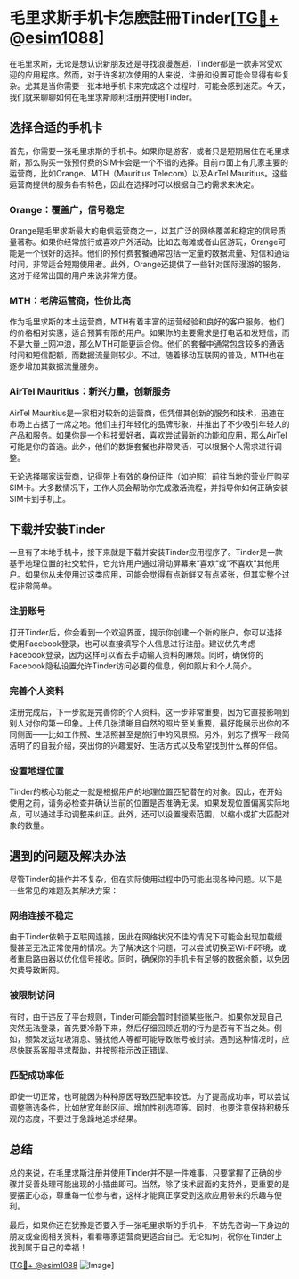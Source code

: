 # 毛里求斯手机卡怎麽註冊Tinder[[TG💪+ @esim1088](https://t.me/s/esim1088)]

在毛里求斯，无论是想认识新朋友还是寻找浪漫邂逅，Tinder都是一款非常受欢迎的应用程序。然而，对于许多初次使用的人来说，注册和设置可能会显得有些复杂。尤其是当你需要一张本地手机卡来完成这个过程时，可能会感到迷茫。今天，我们就来聊聊如何在毛里求斯顺利注册并使用Tinder。

## 选择合适的手机卡

首先，你需要一张毛里求斯的手机卡。如果你是游客，或者只是短期居住在毛里求斯，那么购买一张预付费的SIM卡会是一个不错的选择。目前市面上有几家主要的运营商，比如Orange、MTH（Mauritius Telecom）以及AirTel Mauritius。这些运营商提供的服务各有特色，因此在选择时可以根据自己的需求来决定。

### Orange：覆盖广，信号稳定

Orange是毛里求斯最大的电信运营商之一，以其广泛的网络覆盖和稳定的信号质量著称。如果你经常旅行或喜欢户外活动，比如去海滩或者山区游玩，Orange可能是一个很好的选择。他们的预付费套餐通常包括一定量的数据流量、短信和通话时间，非常适合短期使用者。此外，Orange还提供了一些针对国际漫游的服务，这对于经常出国的用户来说非常方便。

### MTH：老牌运营商，性价比高

作为毛里求斯的本土运营商，MTH有着丰富的运营经验和良好的客户服务。他们的价格相对实惠，适合预算有限的用户。如果你的主要需求是打电话和发短信，而不是大量上网冲浪，那么MTH可能更适合你。他们的套餐中通常包含较多的通话时间和短信配额，而数据流量则较少。不过，随着移动互联网的普及，MTH也在逐步增加其数据流量服务。

### AirTel Mauritius：新兴力量，创新服务

AirTel Mauritius是一家相对较新的运营商，但凭借其创新的服务和技术，迅速在市场上占据了一席之地。他们主打年轻化的品牌形象，并推出了不少吸引年轻人的产品和服务。如果你是一个科技爱好者，喜欢尝试最新的功能和应用，那么AirTel可能是你的首选。此外，他们的数据套餐也非常灵活，可以根据个人需求进行调整。

无论选择哪家运营商，记得带上有效的身份证件（如护照）前往当地的营业厅购买SIM卡。大多数情况下，工作人员会帮助你完成激活流程，并指导你如何正确安装SIM卡到手机上。

## 下载并安装Tinder

一旦有了本地手机卡，接下来就是下载并安装Tinder应用程序了。Tinder是一款基于地理位置的社交软件，它允许用户通过滑动屏幕来“喜欢”或“不喜欢”其他用户。如果你从未使用过这类应用，可能会觉得有点新鲜又有点紧张，但其实整个过程非常简单。

### 注册账号

打开Tinder后，你会看到一个欢迎界面，提示你创建一个新的账户。你可以选择使用Facebook登录，也可以直接填写个人信息进行注册。建议优先考虑Facebook登录，因为这样可以省去手动输入资料的麻烦。同时，确保你的Facebook隐私设置允许Tinder访问必要的信息，例如照片和个人简介。

### 完善个人资料

注册完成后，下一步就是完善你的个人资料。这一步非常重要，因为它直接影响到别人对你的第一印象。上传几张清晰且自然的照片至关重要，最好能展示出你的不同侧面——比如工作照、生活照甚至是旅行中的风景照。另外，别忘了撰写一段简洁明了的自我介绍，突出你的兴趣爱好、生活方式以及希望找到什么样的伴侣。

### 设置地理位置

Tinder的核心功能之一就是根据用户的地理位置匹配潜在的对象。因此，在开始使用之前，请务必检查并确认当前的位置是否准确无误。如果发现位置偏离实际地点，可以通过手动调整来纠正。此外，还可以设置搜索范围，以缩小或扩大匹配对象的数量。

## 遇到的问题及解决办法

尽管Tinder的操作并不复杂，但在实际使用过程中仍可能出现各种问题。以下是一些常见的难题及其解决方案：

### 网络连接不稳定

由于Tinder依赖于互联网连接，因此在网络状况不佳的情况下可能会出现加载缓慢甚至无法正常使用的情况。为了解决这个问题，可以尝试切换至Wi-Fi环境，或者重启路由器以优化信号接收。同时，确保你的手机卡有足够的数据余额，以免因欠费导致断网。

### 被限制访问

有时，由于违反了平台规则，Tinder可能会暂时封锁某些账户。如果你发现自己突然无法登录，首先要冷静下来，然后仔细回顾近期的行为是否有不当之处。例如，频繁发送垃圾消息、骚扰他人等都可能导致账号被封禁。遇到这种情况时，应尽快联系客服寻求帮助，并按照指示改正错误。

### 匹配成功率低

即使一切正常，也可能因为种种原因导致匹配率较低。为了提高成功率，可以尝试调整筛选条件，比如放宽年龄区间、增加性别选项等。同时，也要注意保持积极乐观的态度，不要过于急躁地追求结果。

## 总结

总的来说，在毛里求斯注册并使用Tinder并不是一件难事，只要掌握了正确的步骤并妥善处理可能出现的小插曲即可。当然，除了技术层面的支持外，更重要的是要摆正心态，尊重每一位参与者，这样才能真正享受到这款应用带来的乐趣与便利。

最后，如果你还在犹豫是否要入手一张毛里求斯的手机卡，不妨先咨询一下身边的朋友或查阅相关资料，看看哪家运营商更适合自己。无论如何，祝你在Tinder上找到属于自己的幸福！

[[TG💪+ @esim1088](https://t.me/s/esim1088) ![Image](https://i.postimg.cc/4NQfJmqS/Snipaste-2025-05-13-00-14-12.png)]